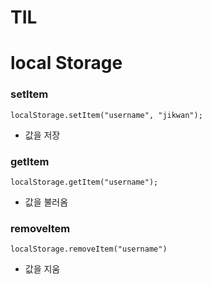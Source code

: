 # TIL

# local Storage

### setItem

```
localStorage.setItem("username", "jikwan");
```

-   값을 저장

### getItem

```
localStorage.getItem("username");
```

-   값을 불러옴

### removeItem

```
localStorage.removeItem("username")
```

-   값을 지움
